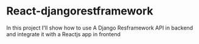 # React-djangorestframework
In this project I'll show how to use A Django Resframework API in backend and integrate it with a Reactjs app in frontend 
